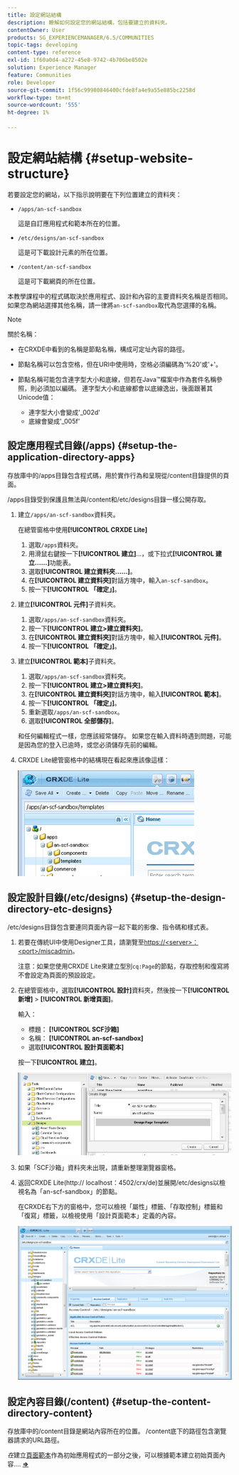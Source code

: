 ```yaml
---
title: 設定網站結構
description: 瞭解如何設定您的網站結構，包括要建立的資料夾。
contentOwner: User
products: SG_EXPERIENCEMANAGER/6.5/COMMUNITIES
topic-tags: developing
content-type: reference
exl-id: 1f60a0d4-a272-45e8-9742-4b706be8502e
solution: Experience Manager
feature: Communities
role: Developer
source-git-commit: 1f56c99980846400cfde8fa4e9a55e885bc2258d
workflow-type: tm+mt
source-wordcount: '555'
ht-degree: 1%

---
```


# 設定網站結構 {#setup-website-structure}

若要設定您的網站，以下指示說明要在下列位置建立的資料夾：

* `/apps/an-scf-sandbox`

  這是自訂應用程式和範本所在的位置。

* `/etc/designs/an-scf-sandbox`

  這是可下載設計元素的所在位置。

* `/content/an-scf-sandbox`

  這是可下載網頁的所在位置。

本教學課程中的程式碼取決於應用程式、設計和內容的主要資料夾名稱是否相同。 如果您為網站選擇其他名稱，請一律將`an-scf-sandbox`取代為您選擇的名稱。

>[!NOTE]
>
>關於名稱：
>
>* 在CRXDE中看到的名稱是節點名稱，構成可定址內容的路徑。
>* 節點名稱可以包含空格，但在URI中使用時，空格必須編碼為&#39;%20&#39;或&#39;+&#39;。
>* 節點名稱可能包含連字型大小和底線，但若在Java™檔案中作為套件名稱參照，則必須加以編碼。 連字型大小和底線都會以底線逸出，後面跟著其Unicode值：
>
>   * 連字型大小會變成&#39;_002d&#39;
>   * 底線會變成&#39;_005f&#39;

## 設定應用程式目錄(/apps) {#setup-the-application-directory-apps}

存放庫中的/apps目錄包含程式碼，用於實作行為和呈現從/content目錄提供的頁面。

/apps目錄受到保護且無法與/content和/etc/designs目錄一樣公開存取。

1. 建立`/apps/an-scf-sandbox`資料夾。

   在總管窗格中使用&#x200B;**[!UICONTROL CRXDE Lite]**

   1. 選取`/apps`資料夾。
   1. 用滑鼠右鍵按一下&#x200B;**[!UICONTROL 建立]**...，或下拉式&#x200B;**[!UICONTROL 建立……]**&#x200B;功能表。
   1. 選取&#x200B;**[!UICONTROL 建立資料夾……]**。
   1. 在&#x200B;**[!UICONTROL 建立資料夾]**&#x200B;對話方塊中，輸入`an-scf-sandbox`。
   1. 按一下&#x200B;**[!UICONTROL 「確定」]**。

1. 建立&#x200B;**[!UICONTROL 元件]**&#x200B;子資料夾。

   1. 選取`/apps/an-scf-sandbox`資料夾。
   1. 按一下&#x200B;**[!UICONTROL 建立>建立資料夾]**。
   1. 在&#x200B;**[!UICONTROL 建立資料夾]**&#x200B;對話方塊中，輸入&#x200B;**[!UICONTROL 元件]**。
   1. 按一下&#x200B;**[!UICONTROL 「確定」]**。

1. 建立&#x200B;**[!UICONTROL 範本]**&#x200B;子資料夾。

   1. 選取`/apps/an-scf-sandbox`資料夾。
   1. 按一下&#x200B;**[!UICONTROL 建立>建立資料夾]**。
   1. 在&#x200B;**[!UICONTROL 建立資料夾]**&#x200B;對話方塊中，輸入&#x200B;**[!UICONTROL 範本]**。
   1. 按一下&#x200B;**[!UICONTROL 「確定」]**。
   1. 重新選取`/apps/an-scf-sandbox`。
   1. 選取&#x200B;**[!UICONTROL 全部儲存]**。

   和任何編輯程式一樣，您應該經常儲存。 如果您在輸入資料時遇到問題，可能是因為您的登入已逾時，或您必須儲存先前的編輯。

1. CRXDE Lite總管窗格中的結構現在看起來應該像這樣：

   ![crxde-template](assets/crxde-template.png)

## 設定設計目錄(/etc/designs) {#setup-the-design-directory-etc-designs}

/etc/designs目錄包含要連同頁面內容一起下載的影像、指令碼和樣式表。

1. 若要在傳統UI中使用Designer工具，請瀏覽至[https://&lt;server>：&lt;port>/miscadmin](http://localhost:4502/miscadmin)。

   注意：如果您使用CRXDE Lite來建立型別`cq:Page`的節點，存取控制和復寫將不會設定為頁面的預設設定。

1. 在總管窗格中，選取&#x200B;**[!UICONTROL 設計]**&#x200B;資料夾，然後按一下&#x200B;**[!UICONTROL 新增]** > **[!UICONTROL 新增頁面]**。

   輸入：

   * 標題： **[!UICONTROL SCF沙箱]**
   * 名稱： **[!UICONTROL an-scf-sandbox]**
   * 選取&#x200B;**[!UICONTROL 設計頁面範本]**

   按一下&#x200B;**[!UICONTROL 建立]**。

   ![設計範本](assets/design-template.png)

1. 如果「SCF沙箱」資料夾未出現，請重新整理瀏覽器窗格。

1. 返回CRXDE Lite(http:// localhost：4502/crx/de)並展開/etc/designs以檢視名為「an-scf-sandbox」的節點。

   在CRXDE右下方的窗格中，您可以檢視「屬性」標籤、「存取控制」標籤和「復寫」標籤，以檢視使用「設計頁面範本」定義的內容。

   ![crxde-configure-template](assets/crxde-configure-template.png)

## 設定內容目錄(/content) {#setup-the-content-directory-content}

存放庫中的/content目錄是網站內容所在的位置。 /content底下的路徑包含瀏覽器請求的URL路徑。

*在*&#x200B;建立[頁面範本](initial-app.md#createthepagetemplate)作為初始應用程式的一部分之後，可以根據範本建立初始頁面內容.... [**⇒**](initial-app.md)
